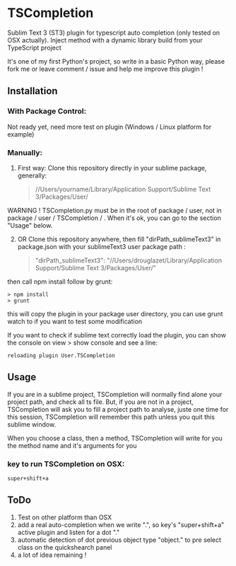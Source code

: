 # TSCompletion

Sublim Text 3 (ST3) plugin for typescript auto completion (only tested on OSX actually). Inject method with a dynamic library build from your TypeScript project

It's one of my first Python's project, so write in a basic Python way, please fork me or leave comment / issue and help me improve this plugin !

## Installation

### With Package Control:

Not ready yet, need more test on plugin (Windows / Linux platform for example)

### Manually:

1. First way: Clone this repository directly in your sublime package, generally:

    > //Users/yourname/Library/Application Support/Sublime Text 3/Packages/User/

WARNING ! TSCompletion.py must be in the root of package / user, not in package / user / TSCompletion / . When it's ok, you can go to the section "Usage" below.

2. OR Clone this repository anywhere, then fill "dirPath_sublimeText3" in package.json with your sublimeText3 user package path :

    > "dirPath_sublimeText3": "//Users/drouglazet/Library/Application Support/Sublime Text 3/Packages/User/"

then call npm install follow by grunt:

    > npm install
    > grunt

this will copy the plugin in your package user directory, you can use grunt watch to if you want to test some modification

If you want to check if sublime text correctly load the plugin, you can show the console on view > show console and see a line:

    reloading plugin User.TSCompletion

## Usage

If you are in a sublime project, TSCompletion will normally find alone your project path, and check all ts file.
But, if you are not in a project, TSCompletion will ask you to fill a project path to analyse, juste one time for this session, TSCompletion will remember this path unless you quit this sublime window.

When you choose a class, then a method, TSCompletion will write for you the method name and it's arguments for you

### key to run TSCompletion on OSX:

    super+shift+a

## ToDo

1. Test on other platform than OSX
2. add a real auto-completion when we write ".", so key's "super+shift+a" active plugin and listen for a dot "."
3. automatic detection of dot previous object type "object." to pre select class on the quickshearch panel
4. a lot of idea remaining !
